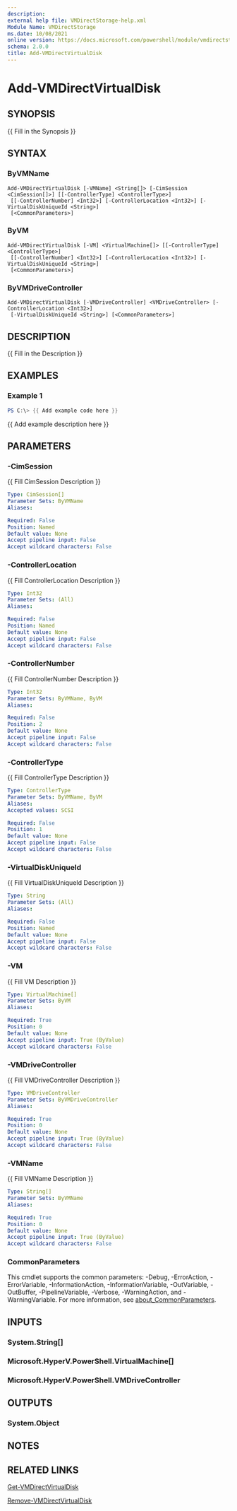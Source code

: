 ```yaml
---
description: 
external help file: VMDirectStorage-help.xml
Module Name: VMDirectStorage
ms.date: 10/08/2021
online version: https://docs.microsoft.com/powershell/module/vmdirectstorage/add-vmdirectvirtualdisk?view=windowsserver2022-ps&wt.mc_id=ps-gethelp
schema: 2.0.0
title: Add-VMDirectVirtualDisk
---
```


# Add-VMDirectVirtualDisk

## SYNOPSIS
{{ Fill in the Synopsis }}

## SYNTAX

### ByVMName
```
Add-VMDirectVirtualDisk [-VMName] <String[]> [-CimSession <CimSession[]>] [[-ControllerType] <ControllerType>]
 [[-ControllerNumber] <Int32>] [-ControllerLocation <Int32>] [-VirtualDiskUniqueId <String>]
 [<CommonParameters>]
```

### ByVM
```
Add-VMDirectVirtualDisk [-VM] <VirtualMachine[]> [[-ControllerType] <ControllerType>]
 [[-ControllerNumber] <Int32>] [-ControllerLocation <Int32>] [-VirtualDiskUniqueId <String>]
 [<CommonParameters>]
```

### ByVMDriveController
```
Add-VMDirectVirtualDisk [-VMDriveController] <VMDriveController> [-ControllerLocation <Int32>]
 [-VirtualDiskUniqueId <String>] [<CommonParameters>]
```

## DESCRIPTION
{{ Fill in the Description }}

## EXAMPLES

### Example 1
```powershell
PS C:\> {{ Add example code here }}
```

{{ Add example description here }}

## PARAMETERS

### -CimSession
{{ Fill CimSession Description }}

```yaml
Type: CimSession[]
Parameter Sets: ByVMName
Aliases:

Required: False
Position: Named
Default value: None
Accept pipeline input: False
Accept wildcard characters: False
```

### -ControllerLocation
{{ Fill ControllerLocation Description }}

```yaml
Type: Int32
Parameter Sets: (All)
Aliases:

Required: False
Position: Named
Default value: None
Accept pipeline input: False
Accept wildcard characters: False
```

### -ControllerNumber
{{ Fill ControllerNumber Description }}

```yaml
Type: Int32
Parameter Sets: ByVMName, ByVM
Aliases:

Required: False
Position: 2
Default value: None
Accept pipeline input: False
Accept wildcard characters: False
```

### -ControllerType
{{ Fill ControllerType Description }}

```yaml
Type: ControllerType
Parameter Sets: ByVMName, ByVM
Aliases:
Accepted values: SCSI

Required: False
Position: 1
Default value: None
Accept pipeline input: False
Accept wildcard characters: False
```

### -VirtualDiskUniqueId
{{ Fill VirtualDiskUniqueId Description }}

```yaml
Type: String
Parameter Sets: (All)
Aliases:

Required: False
Position: Named
Default value: None
Accept pipeline input: False
Accept wildcard characters: False
```

### -VM
{{ Fill VM Description }}

```yaml
Type: VirtualMachine[]
Parameter Sets: ByVM
Aliases:

Required: True
Position: 0
Default value: None
Accept pipeline input: True (ByValue)
Accept wildcard characters: False
```

### -VMDriveController
{{ Fill VMDriveController Description }}

```yaml
Type: VMDriveController
Parameter Sets: ByVMDriveController
Aliases:

Required: True
Position: 0
Default value: None
Accept pipeline input: True (ByValue)
Accept wildcard characters: False
```

### -VMName
{{ Fill VMName Description }}

```yaml
Type: String[]
Parameter Sets: ByVMName
Aliases:

Required: True
Position: 0
Default value: None
Accept pipeline input: True (ByValue)
Accept wildcard characters: False
```

### CommonParameters
This cmdlet supports the common parameters: -Debug, -ErrorAction, -ErrorVariable, -InformationAction, -InformationVariable, -OutVariable, -OutBuffer, -PipelineVariable, -Verbose, -WarningAction, and -WarningVariable. For more information, see [about_CommonParameters](https://go.microsoft.com/fwlink/?LinkID=113216).

## INPUTS

### System.String[]

### Microsoft.HyperV.PowerShell.VirtualMachine[]

### Microsoft.HyperV.PowerShell.VMDriveController

## OUTPUTS

### System.Object

## NOTES

## RELATED LINKS

[Get-VMDirectVirtualDisk](Get-VMDirectVirtualDisk.md)

[Remove-VMDirectVirtualDisk](Remove-VMDirectVirtualDisk.md)
